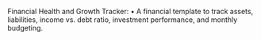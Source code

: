 Financial Health and Growth Tracker:
	•	A financial template to track assets, liabilities, income vs. debt ratio, investment performance, and monthly budgeting.